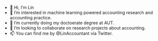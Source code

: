- 👋 Hi, I’m Lin
- 👀 I’m interested in machine learning powered accounting research and accounting practice.
- 🌱 I’m currently doing my doctoerate degree at AUT.
- 💞️ I’m looking to collaborate on research projects about accounting.
- 📫 You can find me by @LinAccountant via Twitter.

<!---
chillylin/chillylin is a ✨ special ✨ repository because its `README.md` (this file) appears on your GitHub profile.
You can click the Preview link to take a look at your changes.
--->
